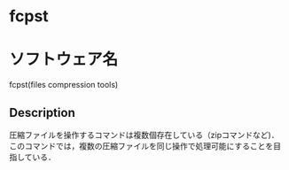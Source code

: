 # fcpst

# ソフトウェア名
fcpst(files compression tools)

## Description
圧縮ファイルを操作するコマンドは複数個存在している（zipコマンドなど)．  
このコマンドでは，複数の圧縮ファイルを同じ操作で処理可能にすることを目指している．  
